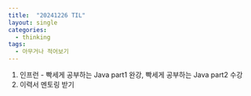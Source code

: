```yaml
---
title:  "20241226 TIL"
layout: single
categories:
  - thinking
tags:
  - 아무거나 적어보기
---
```


1. 인프런 - 빡세게 공부하는 Java part1 완강, 빡세게 공부하는 Java part2 수강
2. 이력서 멘토링 받기
